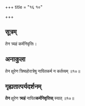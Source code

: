 +++
title = "१६ १०"

+++
## सूत्रम्
तेन त्र्यहं कर्मनिवृत्तिः।

## अनाकुला
तेन क्षुरेण त्रिष्वहोरात्रेषु नापितकर्म न कर्तव्यम् ॥१०॥

## गृह्यतात्पर्यदर्शनम्
**तेन** क्षुरेण **त्र्यहं** नापित**कर्मनिवृत्तिस्** स्यात् ॥१०॥

